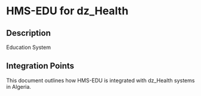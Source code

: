 # HMS-EDU for dz_Health

## Description

Education System

## Integration Points

This document outlines how HMS-EDU is integrated with dz_Health systems in Algeria.
